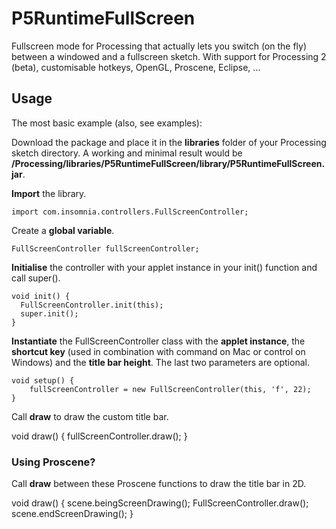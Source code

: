 P5RuntimeFullScreen
===================

Fullscreen mode for Processing that actually lets you switch (on the fly) between a windowed and a fullscreen sketch. With support for Processing 2 (beta), customisable hotkeys, OpenGL, Proscene, Eclipse, …
  
## Usage

The most basic example (also, see examples):

Download the package and place it in the **libraries** folder of your Processing sketch directory. A working and minimal result would be **/Processing/libraries/P5RuntimeFullScreen/library/P5RuntimeFullScreen.jar**.

**Import** the library.

	import com.insomnia.controllers.FullScreenController;


Create a **global variable**.

	FullScreenController fullScreenController;


**Initialise** the controller with your applet instance in your init() function and call super().

	void init() {
	  FullScreenController.init(this);
	  super.init();
	}


**Instantiate** the FullScreenController class with the **applet instance**, the **shortcut key** (used in combination with command on Mac or control on Windows) and the **title bar height**. The last two parameters are optional.

	void setup() {
		fullScreenController = new FullScreenController(this, 'f', 22);
	}


Call **draw** to draw the custom title bar.

void draw() {
  fullScreenController.draw();
}
  
### Using Proscene?

Call **draw** between these Proscene functions to draw the title bar in 2D.

void draw() {
	scene.beingScreenDrawing();
	FullScreenController.draw();
	scene.endScreenDrawing();
}